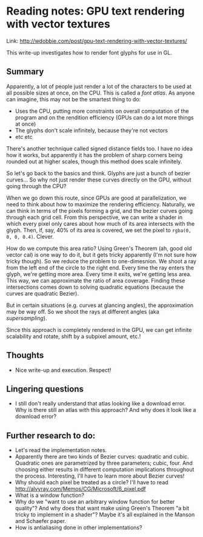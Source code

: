# Reading notes: GPU text rendering with vector textures

Link: http://wdobbie.com/post/gpu-text-rendering-with-vector-textures/

This write-up investigates how to render font glyphs for use in GL.

## Summary

Apparently, a lot of people just render a lot of the characters to be used at
all possible sizes at once, on the CPU.
This is called a *font atlas*.
As anyone can imagine, this may not be the smartest thing to do:
- Uses the CPU, putting more constraints on overall computation of the program
and on the rendition efficiency (GPUs can do a lot more things at once)
- The glyphs don't scale infinitely, because they're not vectors
- etc etc

There's another technique called signed distance fields too.
I have no idea how it works, but apparently it has the problem of sharp corners
being rounded out at higher scales, though this method does scale infinitely.

So let's go back to the basics and think.
Glyphs are just a bunch of bezier curves...
So why not just render these curves directly on the GPU, without going through
the CPU?

When we go down this route, since GPUs are good at parallelization, we need to
think about how to maximize the rendering efficiency.
Naturally, we can think in terms of the pixels forming a grid, and the bezier
curves going through each grid cell.
From this perspective, we can write a shader in which every pixel only cares
about how much of its area intersects with the glyph.
Then, if, say, 40% of its area is covered, we set the pixel to `rgba(0, 0, 0,
0.4)`.
Clever.

How do we compute this area ratio?
Using Green's Theorem (ah, good old vector cal) is one way to do it, but it gets
tricky apparently (I'm not sure how tricky though).
So we reduce the problem to one-dimesnion.
We shoot a ray from the left end of the circle to the right end.
Every time the ray enters the glyph, we're getting more area.
Every time it exits, we're getting less area.
This way, we can approximate the ratio of area coverage.
Finding these intersections comes down to solving quadratic equations (because
the curves are quadratic Bezier).

But in certain situations (e.g. curves at glancing angles), the approximation
may be way off.
So we shoot the rays at different angles (aka *supersampling*).

Since this approach is completely rendered in the GPU, we can get infinite
scalability and rotate, shift by a subpixel amount, etc.!

## Thoughts

- Nice write-up and execution.
Respect!

## Lingering questions

- I still don't really understand that atlas looking like a download error.
Why is there still an atlas with this approach?
And why does it look like a download error?

## Further research to do:

- Let's read the implementation notes.
- Apparently there are two kinds of Bezier curves: quadratic and cubic.
Quadratic ones are parametrized by three parameters; cubic, four.
And choosing either results in different computation implications throughout the
process.
Interesting, I'll have to learn more about Bezier curves!
- Why should each pixel be treated as a circle?
I'll have to read http://alvyray.com/Memos/CG/Microsoft/6_pixel.pdf
- What is a window function?
- Why do we "want to use an arbitrary window function for better quality"?
And why does that want make using Green's Theorem "a bit tricky to implement in
a shader"?
Maybe it's all explained in the Manson and Schaefer paper.
- How is antialiasing done in other implementations?
